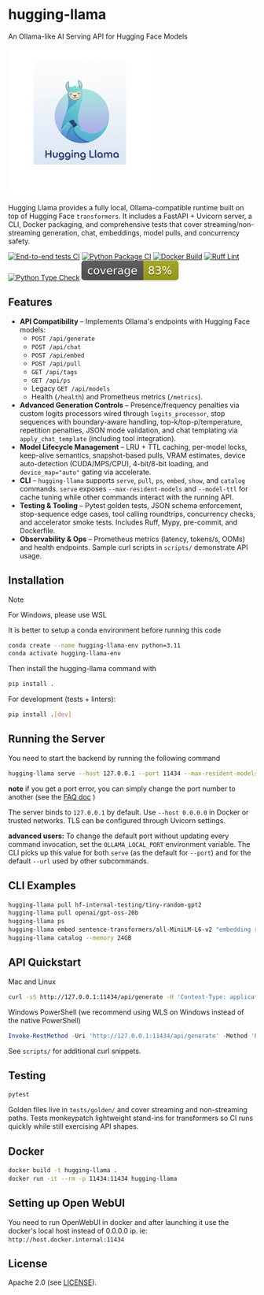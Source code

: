 # hugging-llama

An Ollama-like AI Serving API for Hugging Face Models

<img src="images/logo.png" alt="hugging llama logo" height="300">

Hugging Llama provides a fully local, Ollama-compatible runtime built on top of Hugging Face `transformers`. It includes a FastAPI + Uvicorn server, a CLI, Docker packaging, and comprehensive tests that cover streaming/non-streaming generation, chat, embeddings, model pulls, and concurrency safety.

[![End-to-end tests CI](https://github.com/faridani/hugging-llama/actions/workflows/ci.yml/badge.svg)](https://github.com/faridani/hugging-llama/actions/workflows/ci.yml)
 [![Python Package CI](https://github.com/faridani/hugging-llama/actions/workflows/python-tests.yml/badge.svg?branch=main)](https://github.com/faridani/hugging-llama/actions/workflows/python-tests.yml)
[![Docker Build](https://github.com/faridani/hugging-llama/actions/workflows/docker-build.yml/badge.svg)](https://github.com/faridani/hugging-llama/actions/workflows/docker-build.yml) [![Ruff Lint](https://github.com/faridani/hugging-llama/actions/workflows/python-lint.yml/badge.svg?branch=main)](https://github.com/faridani/hugging-llama/actions/workflows/python-lint.yml)
[![Python Type Check](https://github.com/faridani/hugging-llama/actions/workflows/python-typecheck.yml/badge.svg?branch=main)](https://github.com/faridani/hugging-llama/actions/workflows/python-typecheck.yml) [![Coverage](documentation/badges/coverage.svg)](documentation/badges/coverage.svg)

## Features

- **API Compatibility** – Implements Ollama's endpoints with Hugging Face models:
  - `POST /api/generate`
  - `POST /api/chat`
  - `POST /api/embed`
  - `POST /api/pull`
  - `GET /api/tags`
  - `GET /api/ps`
  - Legacy `GET /api/models`
  - Health (`/health`) and Prometheus metrics (`/metrics`).
- **Advanced Generation Controls** – Presence/frequency penalties via custom logits processors wired through `logits_processor`, stop sequences with boundary-aware handling, top-k/top-p/temperature, repetition penalties, JSON mode validation, and chat templating via `apply_chat_template` (including tool integration).
- **Model Lifecycle Management** – LRU + TTL caching, per-model locks, keep-alive semantics, snapshot-based pulls, VRAM estimates, device auto-detection (CUDA/MPS/CPU), 4-bit/8-bit loading, and `device_map="auto"` gating via accelerate.
- **CLI** – `hugging-llama` supports `serve`, `pull`, `ps`, `embed`, `show`, and `catalog` commands. `serve` exposes `--max-resident-models` and `--model-ttl` for cache tuning while other commands interact with the running API.
- **Testing & Tooling** – Pytest golden tests, JSON schema enforcement, stop-sequence edge cases, tool calling roundtrips, concurrency checks, and accelerator smoke tests. Includes Ruff, Mypy, pre-commit, and Dockerfile.
- **Observability & Ops** – Prometheus metrics (latency, tokens/s, OOMs) and health endpoints. Sample curl scripts in `scripts/` demonstrate API usage.

## Installation

> [!NOTE]  
> 
> For Windows, please use WSL
> 



It is better to setup a conda environment before running this code 

```bash
conda create --name hugging-llama-env python=3.11
conda activate hugging-llama-env

```

Then install the hugging-llama command with 
```bash
pip install .
```

For development (tests + linters):

```bash
pip install .[dev]
```

## Running the Server

You need to start the backend by running the following command

```bash
hugging-llama serve --host 127.0.0.1 --port 11434 --max-resident-models 2 --model-ttl 600
```

**note** if you get a port error, you can simply change the port number to another (see the [FAQ doc](/documentation/faq.md)  )

The server binds to `127.0.0.1` by default. Use `--host 0.0.0.0` in Docker or trusted networks. TLS can be configured through Uvicorn settings.

**advanced users:** To change the default port without updating every command invocation, set the `OLLAMA_LOCAL_PORT`
environment variable. The CLI picks up this value for both `serve` (as the default for
`--port`) and for the default `--url` used by other subcommands.

## CLI Examples

```bash
hugging-llama pull hf-internal-testing/tiny-random-gpt2
hugging-llama pull openai/gpt-oss-20b
hugging-llama ps
hugging-llama embed sentence-transformers/all-MiniLM-L6-v2 "embedding request"
hugging-llama catalog --memory 24GB
```


## API Quickstart

Mac and Linux 

```bash
curl -sS http://127.0.0.1:11434/api/generate -H 'Content-Type: application/json' -d '{"model":"hf-internal-testing/tiny-random-gpt2","prompt":"Hello","stream":false}'
```


Windows PowerShell (we recommend using WLS on Windows instead of the native PowerShell)
```powershell
Invoke-RestMethod -Uri 'http://127.0.0.1:11434/api/generate' -Method 'POST' -Headers @{'Content-Type'='application/json'} -Body '{"model":"hf-internal-testing/tiny-random-gpt2","prompt":"Hello","stream":false}'
```


See `scripts/` for additional curl snippets.

## Testing

```bash
pytest
```

Golden files live in `tests/golden/` and cover streaming and non-streaming paths. Tests monkeypatch lightweight stand-ins for transformers so CI runs quickly while still exercising API shapes.

## Docker

```bash
docker build -t hugging-llama .
docker run -it --rm -p 11434:11434 hugging-llama
```

## Setting up Open WebUI
You need to run OpenWebUI in docker and after launching it use the docker's local host instead of 0.0.0.0 ip. ie: `http://host.docker.internal:11434`

## License

Apache 2.0 (see [LICENSE](LICENSE)).
